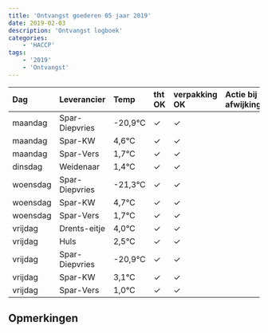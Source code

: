 ```yaml
---
title: 'Ontvangst goederen 05 jaar 2019'
date: 2019-02-03
description: 'Ontvangst logboek'
categories:
    - 'HACCP'
tags:
    - '2019'
    - 'Ontvangst'
---
```

| Dag | Leverancier | Temp | tht OK | verpakking OK | Actie bij afwijking | Controle door |
|:---|:---|:---|:---|:---|:---|:---|
| maandag | Spar-Diepvries | -20,9°C | &check; | &check; | | DPater |
| maandag | Spar-KW | 4,6°C | &check; | &check; | | DPater |
| maandag | Spar-Vers | 1,7°C | &check; | &check; | | DPater |
| dinsdag | Weidenaar | 1,4°C | &check; | &check; | | DPater |
| woensdag | Spar-Diepvries | -21,3°C | &check; | &check; | | WPater |
| woensdag | Spar-KW | 4,7°C | &check; | &check; | | WPater |
| woensdag | Spar-Vers | 1,7°C | &check; | &check; | | WPater |
| vrijdag | Drents-eitje | 4,0°C | &check; | &check; | | WPater |
| vrijdag | Huls | 2,5°C | &check; | &check; | | WPater |
| vrijdag | Spar-Diepvries | -20,9°C | &check; | &check; | | WPater |
| vrijdag | Spar-KW | 3,1°C | &check; | &check; | | WPater |
| vrijdag | Spar-Vers | 1,0°C | &check; | &check; | | WPater |

## Opmerkingen


